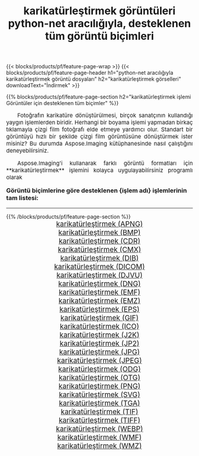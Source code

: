 ﻿---
title: karikatürleştirmek görüntüleri python-net aracılığıyla, desteklenen tüm görüntü biçimleri 
weight: 3920
url: /tr/python-net/cartoonify/ 
lang: tr
langdirlevel: 2
locales: zh-hans,ja,it,ru,de,es,fr,nl,id,lt,pl,pt,vi,tr,ko,zh-hant,ar,hi,th,sv,cs,uk,he
description: Aspose.Imaging'i kullanarak, python-net Aracılığıyla kolayca karikatürleştirmek görüntüleri oluşturabilirsiniz
---

{{< blocks/products/pf/feature-page-wrap >}}
{{< blocks/products/pf/feature-page-header h1="python-net aracılığıyla karikatürleştirmek görüntü dosyaları" h2="karikatürleştirmek görselleri" downloadText="İndirmek" >}}


{{% blocks/products/pf/feature-page-section  h2="karikatürleştirmek işlemi Görüntüler için desteklenen tüm biçimler" %}}
<p align="justify" style="text-indent:2em;font-size:15px;">
Fotoğrafın karikatüre dönüştürülmesi, birçok sanatçının kullandığı yaygın işlemlerden biridir. Herhangi bir boyama işlemi yapmadan birkaç tıklamayla çizgi film fotoğrafı elde etmeye yardımcı olur. Standart bir görüntüyü hızlı bir şekilde çizgi film görüntüsüne dönüştürmek ister misiniz? Bu durumda Aspose.Imaging kütüphanesinde nasıl çalıştığını deneyebilirsiniz.
</p>
<p align="justify" style="text-indent:2em;font-size:15px;">
Aspose.Imaging'i kullanarak farklı görüntü formatları için **karikatürleştirmek** işlemini kolayca uygulayabilirsiniz programlı olarak
</p>
<h3 style="margin-top:16px;">
Görüntü biçimlerine göre desteklenen {işlem adı} işlemlerinin tam listesi:
</h3>
<hr/>
{{% /blocks/products/pf/feature-page-section %}}
<div class="container-fluid productfamilypage bg-gray">
    <div class="convertypes bg-gray agp-content section">
        <div class="container">
		<div class="row other-converters" style="gap: 10px;font-size: 19px;text-align:center;">
		    <div class='col-md-3 other-converter remove-lp remove-rp'><a href="/imaging/tr/python-net/cartoonify/apng/" style="padding:15px;">karikatürleştirmek (APNG)</a></div><div class='col-md-3 other-converter remove-lp remove-rp'><a href="/imaging/tr/python-net/cartoonify/bmp/" style="padding:15px;">karikatürleştirmek (BMP)</a></div><div class='col-md-3 other-converter remove-lp remove-rp'><a href="/imaging/tr/python-net/cartoonify/cdr/" style="padding:15px;">karikatürleştirmek (CDR)</a></div><div class='col-md-3 other-converter remove-lp remove-rp'><a href="/imaging/tr/python-net/cartoonify/cmx/" style="padding:15px;">karikatürleştirmek (CMX)</a></div><div class='col-md-3 other-converter remove-lp remove-rp'><a href="/imaging/tr/python-net/cartoonify/dib/" style="padding:15px;">karikatürleştirmek (DIB)</a></div><div class='col-md-3 other-converter remove-lp remove-rp'><a href="/imaging/tr/python-net/cartoonify/dicom/" style="padding:15px;">karikatürleştirmek (DICOM)</a></div><div class='col-md-3 other-converter remove-lp remove-rp'><a href="/imaging/tr/python-net/cartoonify/djvu/" style="padding:15px;">karikatürleştirmek (DJVU)</a></div><div class='col-md-3 other-converter remove-lp remove-rp'><a href="/imaging/tr/python-net/cartoonify/dng/" style="padding:15px;">karikatürleştirmek (DNG)</a></div><div class='col-md-3 other-converter remove-lp remove-rp'><a href="/imaging/tr/python-net/cartoonify/emf/" style="padding:15px;">karikatürleştirmek (EMF)</a></div><div class='col-md-3 other-converter remove-lp remove-rp'><a href="/imaging/tr/python-net/cartoonify/emz/" style="padding:15px;">karikatürleştirmek (EMZ)</a></div><div class='col-md-3 other-converter remove-lp remove-rp'><a href="/imaging/tr/python-net/cartoonify/eps/" style="padding:15px;">karikatürleştirmek (EPS)</a></div><div class='col-md-3 other-converter remove-lp remove-rp'><a href="/imaging/tr/python-net/cartoonify/gif/" style="padding:15px;">karikatürleştirmek (GIF)</a></div><div class='col-md-3 other-converter remove-lp remove-rp'><a href="/imaging/tr/python-net/cartoonify/ico/" style="padding:15px;">karikatürleştirmek (ICO)</a></div><div class='col-md-3 other-converter remove-lp remove-rp'><a href="/imaging/tr/python-net/cartoonify/j2k/" style="padding:15px;">karikatürleştirmek (J2K)</a></div><div class='col-md-3 other-converter remove-lp remove-rp'><a href="/imaging/tr/python-net/cartoonify/jp2/" style="padding:15px;">karikatürleştirmek (JP2)</a></div><div class='col-md-3 other-converter remove-lp remove-rp'><a href="/imaging/tr/python-net/cartoonify/jpg/" style="padding:15px;">karikatürleştirmek (JPG)</a></div><div class='col-md-3 other-converter remove-lp remove-rp'><a href="/imaging/tr/python-net/cartoonify/jpeg/" style="padding:15px;">karikatürleştirmek (JPEG)</a></div><div class='col-md-3 other-converter remove-lp remove-rp'><a href="/imaging/tr/python-net/cartoonify/odg/" style="padding:15px;">karikatürleştirmek (ODG)</a></div><div class='col-md-3 other-converter remove-lp remove-rp'><a href="/imaging/tr/python-net/cartoonify/otg/" style="padding:15px;">karikatürleştirmek (OTG)</a></div><div class='col-md-3 other-converter remove-lp remove-rp'><a href="/imaging/tr/python-net/cartoonify/png/" style="padding:15px;">karikatürleştirmek (PNG)</a></div><div class='col-md-3 other-converter remove-lp remove-rp'><a href="/imaging/tr/python-net/cartoonify/svg/" style="padding:15px;">karikatürleştirmek (SVG)</a></div><div class='col-md-3 other-converter remove-lp remove-rp'><a href="/imaging/tr/python-net/cartoonify/tga/" style="padding:15px;">karikatürleştirmek (TGA)</a></div><div class='col-md-3 other-converter remove-lp remove-rp'><a href="/imaging/tr/python-net/cartoonify/tif/" style="padding:15px;">karikatürleştirmek (TIF)</a></div><div class='col-md-3 other-converter remove-lp remove-rp'><a href="/imaging/tr/python-net/cartoonify/tiff/" style="padding:15px;">karikatürleştirmek (TIFF)</a></div><div class='col-md-3 other-converter remove-lp remove-rp'><a href="/imaging/tr/python-net/cartoonify/webp/" style="padding:15px;">karikatürleştirmek (WEBP)</a></div><div class='col-md-3 other-converter remove-lp remove-rp'><a href="/imaging/tr/python-net/cartoonify/wmf/" style="padding:15px;">karikatürleştirmek (WMF)</a></div><div class='col-md-3 other-converter remove-lp remove-rp'><a href="/imaging/tr/python-net/cartoonify/wmz/" style="padding:15px;">karikatürleştirmek (WMZ)</a></div>
                </div>
        </div>
    </div>
</div>
<br/>
